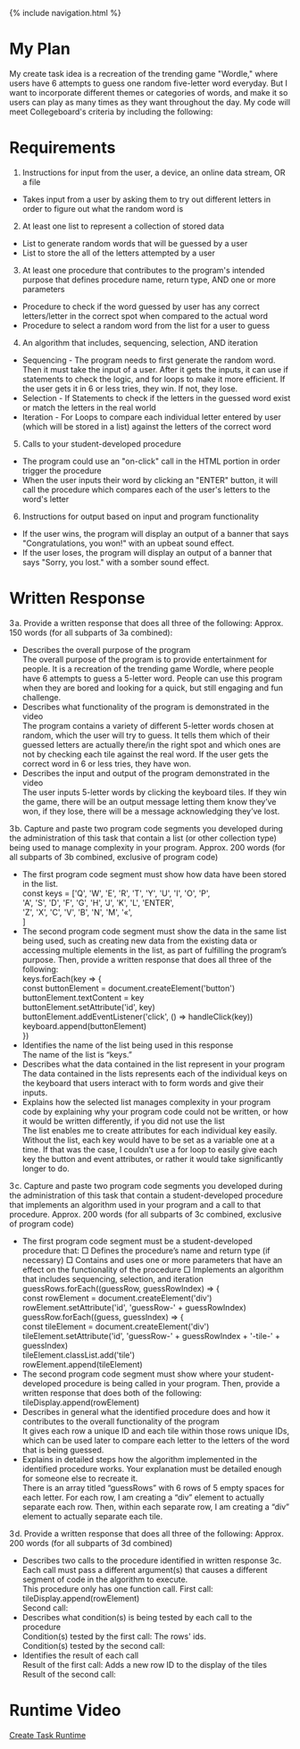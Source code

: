{% include navigation.html %}

# My Plan
My create task idea is a recreation of the trending game "Wordle," where users have 6 attempts to guess one random five-letter word everyday. But I want to incorporate different themes or categories of words, and make it so users can play as many times as they want throughout the day. My code will meet Collegeboard's criteria by including the following:

# Requirements
1.  Instructions for input from the user, a device, an online data stream, OR a file
* Takes input from a user by asking them to try out different letters in order to figure out what the random word is
2.  At least one list to represent a collection of stored data
* List to generate random words that will be guessed by a user
* List to store the all of the letters attempted by a user
3.  At least one procedure that contributes to the program's intended purpose that defines procedure name, return type, AND one or more parameters
* Procedure to check if the word guessed by user has any correct letters/letter in the correct spot when compared to the actual word
* Procedure to  select a random word from the list for a user to guess
4.  An algorithm that includes, sequencing, selection, AND iteration
* Sequencing - The program needs to first generate the random word. Then it must take the input of a user. After it gets the inputs, it can use if statements to check the logic, and for loops to make it more efficient. If the user gets it in 6 or less tries, they win. If not, they lose.
* Selection - If Statements to check if the letters in the guessed word exist or match the letters in the real world
* Iteration -  For Loops to compare each individual letter entered by user (which will be stored in a list) against the letters of the correct word
5.  Calls to your student-developed procedure
* The program could use an "on-click" call in the HTML portion in order trigger the procedure
* When the user inputs their word by clicking an "ENTER" button, it will call the procedure which compares each of the user's letters to the word's letter
6.  Instructions for output based on input and program functionality
* If the user wins, the program will display an output of a banner that says "Congratulations, you won!" with an upbeat sound effect.
* If the user loses, the program will display an output of a banner that says "Sorry, you lost." with a somber sound effect.


# Written Response

3 a. Provide a written response that does all three of the following: Approx. 150 words (for all subparts of 3a combined): <br/>
* Describes the overall purpose of the program <br/>
The overall purpose of the program is to provide entertainment for people. It is a recreation of the trending game Wordle, where people have 6 attempts to guess a 5-letter word. People can use this program when they are bored and looking for a quick, but still engaging and fun challenge. <br/>
* Describes what functionality of the program is demonstrated in the video <br/>
The program contains a variety of different 5-letter words chosen at random, which the user will try to guess. It tells them which of their guessed letters are actually there/in the right spot and which ones are not by checking each tile against the real word. If the user gets the correct word in 6 or less tries, they have won. <br/>
* Describes the input and output of the program demonstrated in the video <br/>
The user inputs 5-letter words by clicking the keyboard tiles. If they win the game, there will be an output message letting them know they’ve won, if they lose, there will be a message acknowledging they’ve lost.


3 b. Capture and paste two program code segments you developed during the administration of this task that contain a list (or other collection type) being used to manage complexity in your program. Approx. 200 words (for all subparts of 3b combined, exclusive of program code) <br/>
* The first program code segment must show how data have been stored in the list. <br/>
const keys = ['Q', 'W', 'E', 'R', 'T', 'Y', 'U', 'I', 'O', 'P', <br/>
'A', 'S', 'D', 'F', 'G', 'H', 'J', 'K', 'L', 'ENTER', <br/>
'Z', 'X', 'C', 'V', 'B', 'N', 'M', '«', <br/>
]<br/>
* The second program code segment must show the data in the same list being used, such as creating new data from the existing data or accessing multiple elements in the list, as part of fulfilling the program’s purpose. Then, provide a written response that does all three of the following: <br/>
keys.forEach(key => { <br/>
const buttonElement = document.createElement('button') <br/>
buttonElement.textContent = key <br/>
buttonElement.setAttribute('id', key) <br/>
buttonElement.addEventListener('click', () => handleClick(key)) <br/>
keyboard.append(buttonElement) <br/>
}) <br/>
* Identifies the name of the list being used in this response <br/>
The name of the list is “keys.” <br/>
* Describes what the data contained in the list represent in your program <br/>
The data contained in the lists represents each of the individual keys on the keyboard that users interact with to form words and give their inputs. <br/>
* Explains how the selected list manages complexity in your program code by explaining why your program code could not be written, or how it would be written differently, if you did not use the list  <br/>
The list enables me to create attributes for each individual key easily. Without the list, each key would have to be set as a variable one at a time. If that was the case, I couldn’t use a for loop to easily give each key the button and event attributes, or rather it would take significantly longer to do. <br/>


3 c. Capture and paste two program code segments you developed during the administration of this task that contain a student-developed procedure that implements an algorithm used in your program and a call to that procedure. Approx. 200 words (for all subparts of 3c combined, exclusive of program code) <br/>
* The first program code segment must be a student-developed procedure that: □ Defines the procedure’s name and return type (if necessary) □ Contains and uses one or more parameters that have an effect on the functionality of the procedure □ Implements an algorithm that includes sequencing, selection, and iteration <br/>
guessRows.forEach((guessRow, guessRowIndex) => { <br/>
const rowElement = document.createElement('div') <br/>
rowElement.setAttribute('id', 'guessRow-' + guessRowIndex) <br/>
guessRow.forEach((guess, guessIndex) => { <br/>
const tileElement = document.createElement('div') <br/>
tileElement.setAttribute('id', 'guessRow-' + guessRowIndex + '-tile-' + guessIndex) <br/>
tileElement.classList.add('tile') <br/>
rowElement.append(tileElement) <br/>
* The second program code segment must show where your student-developed procedure is being called in your program. Then, provide a written response that does both of the following: <br/>
tileDisplay.append(rowElement)<br/>
* Describes in general what the identified procedure does and how it contributes to the overall functionality of the program <br/>
It gives each row a unique ID and each tile within those rows unique IDs, which can be used later to compare each letter to the letters of the word that is being guessed. <br/>
* Explains in detailed steps how the algorithm implemented in the identified procedure works. Your explanation must be detailed enough for someone else to recreate it. <br/>
There is an array titled “guessRows” with 6 rows of 5 empty spaces for each letter. For each row, I am creating a “div” element to actually separate each row. Then, within each separate row, I am creating a “div” element to actually separate each tile. <br/>


3 d. Provide a written response that does all three of the following: Approx. 200 words (for all subparts of 3d combined) <br/>
* Describes two calls to the procedure identified in written response 3c. Each call must pass a different argument(s) that causes a different segment of code in the algorithm to execute. <br/>
This procedure only has one function call.
First call: tileDisplay.append(rowElement) <br/>
Second call: <br/>
* Describes what condition(s) is being tested by each call to the procedure <br/>
Condition(s) tested by the first call: The rows' ids. <br/>
Condition(s) tested by the second call: <br/>
* Identifies the result of each call <br/>
Result of the first call: Adds a new row ID to the display of the tiles<br/>
Result of the second call: <br/>

# Runtime Video
[Create Task Runtime](https://www.loom.com/share/4e2beeba2ce04d32ad07f629e0d4fe1c?sharedAppSource=personal_library)
